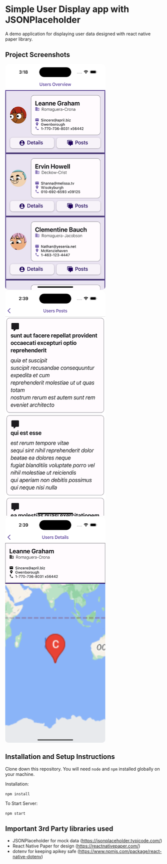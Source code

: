 # Simple User Display app with JSONPlaceholder

A demo application for displaying user data designed with react native paper library.

## Project Screenshots

<img src="screenshots/Home.png" height="720px" width="320px" style="border-radius: 10px;">
<img src="screenshots/Posts.png" height="720px" width="320px" style="border-radius: 10px;">
<img src="screenshots/DetailMap.png" height="720px" width="320px" style="border-radius: 10px;">

## Installation and Setup Instructions

Clone down this repository. You will need `node` and `npm` installed globally on your machine.

Installation:

`npm install`

To Start Server:

`npm start`

## Important 3rd Party libraries used

- JSONPlaceholder for mock data (https://jsonplaceholder.typicode.com/)
- React Native Paper for design (https://reactnativepaper.com/)
- dotenv for keeping apikey safe (https://www.npmjs.com/package/react-native-dotenv)
